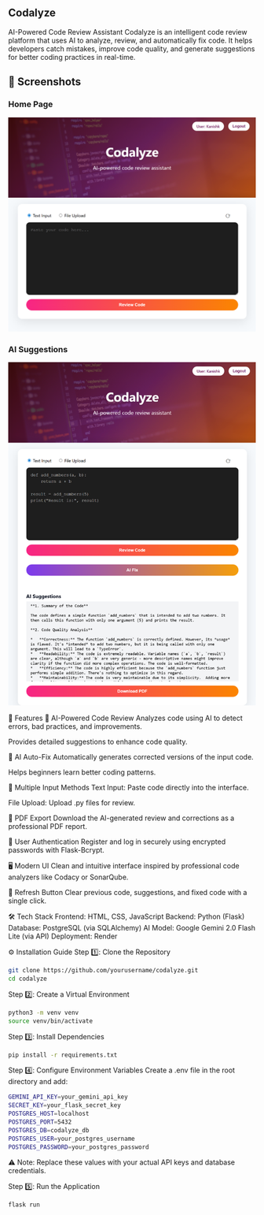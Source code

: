 ## Codalyze
AI-Powered Code Review Assistant
Codalyze is an intelligent code review platform that uses AI to analyze, review, and automatically fix code.
It helps developers catch mistakes, improve code quality, and generate suggestions for better coding practices in real-time.

## 📸 Screenshots

### Home Page

![Login Screen](static\images\Home.png)

### AI Suggestions

![Suggestions](static\images\Suggestion.png)



🚀 Features
🧠 AI-Powered Code Review
Analyzes code using AI to detect errors, bad practices, and improvements.

Provides detailed suggestions to enhance code quality.

🔧 AI Auto-Fix
Automatically generates corrected versions of the input code.

Helps beginners learn better coding patterns.

📝 Multiple Input Methods
Text Input: Paste code directly into the interface.

File Upload: Upload .py files for review.

📄 PDF Export
Download the AI-generated review and corrections as a professional PDF report.

🔐 User Authentication
Register and log in securely using encrypted passwords with Flask-Bcrypt.

🖥️ Modern UI
Clean and intuitive interface inspired by professional code analyzers like Codacy or SonarQube.

🔁 Refresh Button
Clear previous code, suggestions, and fixed code with a single click.

🛠️ Tech Stack
Frontend: HTML, CSS, JavaScript
Backend: Python (Flask)
Database: PostgreSQL (via SQLAlchemy)
AI Model: Google Gemini 2.0 Flash Lite (via API)
Deployment: Render

⚙️ Installation Guide
Step 1️⃣: Clone the Repository
```bash
git clone https://github.com/yourusername/codalyze.git
cd codalyze
```
Step 2️⃣: Create a Virtual Environment
```bash
python3 -m venv venv
source venv/bin/activate   
```
Step 3️⃣: Install Dependencies
```bash
pip install -r requirements.txt
```
Step 4️⃣: Configure Environment Variables
Create a .env file in the root directory and add:
```bash
GEMINI_API_KEY=your_gemini_api_key
SECRET_KEY=your_flask_secret_key
POSTGRES_HOST=localhost
POSTGRES_PORT=5432
POSTGRES_DB=codalyze_db
POSTGRES_USER=your_postgres_username
POSTGRES_PASSWORD=your_postgres_password
```
⚠️ Note: Replace these values with your actual API keys and database credentials.

Step 5️⃣: Run the Application
```bash
flask run
```